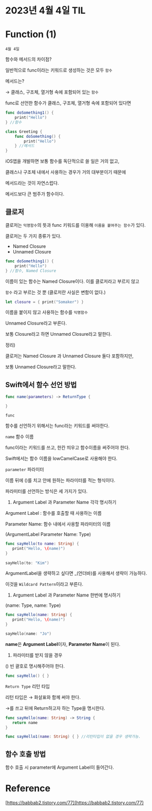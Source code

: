 # 2023년 4월 4일 TIL

# Function (1)

`4월 4일`

함수와 메서드의 차이점?

일반적으로 func이라는 키워드로 생성하는 것은 모두 `함수`

메서드는?

→ 클래스, 구조체, 열거형 속에 포함되어 있는 `함수`

func로 선언한 함수가 클래스, 구조체, 열거형 속에 포함되어 있다면

```swift
func doSomething1() {
    print("Hello")
} //함수

class Greeting {
    func doSomething() {
        print("Hello")
    } //메서드
}
```

iOS앱을 개발하면 보통 함수를 독단적으로 쓸 일은 거의 없고,

클래스나 구조체 내에서 사용하는 경우가 거의 대부분이기 때문에

메서드라는 것이 자연스럽다.

메서드보다 큰 범주가 함수이다.

## 클로저

클로저는 `익명함수`의 뜻과 func 키워드를 이용해 `이름을 붙여주는 함수`가 있다.

클로저는 두 가지 종류가 있다.

- Named Closure
- Unnamed Closure

```swift
func doSomething1() {
    print("Hello")
} //함수, Named Closure
```

이름이 있는 함수는 Named Closure이다. 이를 클로저라고 부르지 않고 

`함수` 라고 부르는 것 뿐 (클로저란 사실은 변함이 없다.)

```swift
let closure = { print("Somaker") }
```

이름을 붙이지 않고 사용하는 함수를 `익명함수`

Unnamed Closure라고 부른다.

보통 Closure라고 하면 Unnamed Closure라고 말한다.

정리)

클로저는 Named Closure 과 Unnamed Closure 둘다 포함하지만,

보통 Unnamed Closure라고 말한다.

## Swift에서 함수 선언 방법

```swift
func name(parameters) -> ReturnType {

}
```

`func`

함수를 선언하기 위해서는 func라는 키워드를 써야한다.

`name` 함수 이름

func이라는 키워드를 쓰고, 한칸 띄우고 함수이름을 써주어야 한다.

Swift에서는 함수 이름을 lowCamelCase로 사용해야 한다.

`parameter` 파라미터

이름 뒤에 ()를 치고 안에 원하는 파라미터를 적는 형식이다.

파라미터를 선언하는 방식은 세 가지가 있다.

1. Argument Label 과 Parameter Name 각각 명시하기

Argument Label : 함수를 호출할 때 사용하는 이름

Parameter Name: 함수 내에서 사용할 파라미터의 이름

(ArgumentLabel Parameter Name: Type)

```swift
func sayHello(to name: String) {
   print("Hello, \(name)")
}
 
sayHello(to: "Kim")
```

ArgumentLabel을 생략하고 싶다면 _(언더바)를 사용해서 생략이 가능하다.

이것을 `Wildcard Pattern`이라고 부른다.

1. Argument Label 과 Parameter Name 한번에 명시하기

(name: Type, name: Type)

```swift
func sayHello(name: String) {
   print("Hello, \(name)")
}

sayHello(name: "Jo")
```

**name**은 **Argument Label**이자, **Parameter Name**이 된다.

1. 파라미터를 받지 않을 경우

() 빈 괄호로 명시해주어야 한다.

```swift
func sayHello() { }
```

`Return Type`  리턴 타입

리턴 타입은 → 화살표와 함께 써야 한다.

→를 쓰고 뒤에 Return하고자 하는 Type을 명시한다.

```swift
func sayHello(name: String) -> String {
   return name
}

func sayHello1(name: String) { } //리턴타입이 없을 경우 생략가능.
```

## 함수 호출 방법

함수 호출 시 parameter에 Argument Label이 들어간다.

# Reference

[https://babbab2.tistory.com/77](https://babbab2.tistory.com/77)
